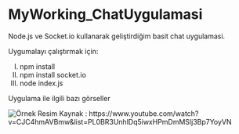 <h1> MyWorking_ChatUygulamasi </h1>

<p>Node.js ve Socket.io kullanarak geliştirdiğim basit chat uygulamasi.</p>
 
<p>Uygumalayı çalıştırmak için:
<ol type="I">
                <li>npm install</li>
                <li>npm install socket.io</li>
                <li>node index.js</li>
            </ol></p>
            
<p>Uygulama ile ilgili bazı görseller</p>
<img src="https://drive.google.com/file/d/1e7cqPcql8KQqNrqPKs0Me7Dp2ja-tXPI/view?usp=sharing" alt="Örnek Resim"/>
Kaynak : https://www.youtube.com/watch?v=CJC4hmAVBmw&list=PL0BR3UnhlDq5iwxHPmDmMSlj3Bp7YoyVN
